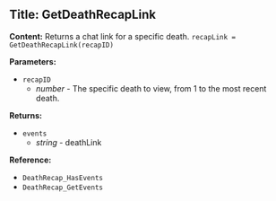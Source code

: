 ## Title: GetDeathRecapLink

**Content:**
Returns a chat link for a specific death.
`recapLink = GetDeathRecapLink(recapID)`

**Parameters:**
- `recapID`
  - *number* - The specific death to view, from 1 to the most recent death.

**Returns:**
- `events`
  - *string* - deathLink

**Reference:**
- `DeathRecap_HasEvents`
- `DeathRecap_GetEvents`